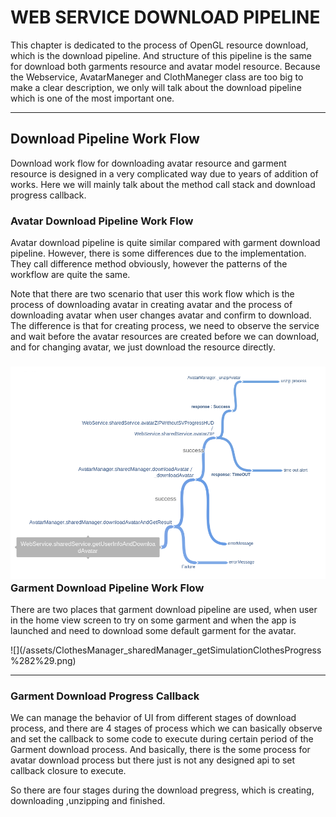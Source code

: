# WEB SERVICE DOWNLOAD PIPELINE

This chapter is dedicated to the process of OpenGL resource download, which is the download pipeline. And structure of this pipeline is the same for download both garments resource and avatar model resource. Because the Webservice, AvatarManeger and ClothManeger class are too big to make a clear description, we only will talk about the download pipeline which is one of the most important one.

---

## Download Pipeline Work Flow

Download work flow for downloading avatar resource and garment resource is designed in a very complicated way due to years of addition of works. Here we will mainly talk about the method call stack and download progress callback.

### Avatar Download Pipeline Work Flow

Avatar download pipeline is quite similar compared with garment download pipeline. However, there is some differences due to the implementation. They call difference method obviously, however the patterns of the workflow are quite the same.

Note that there are two scenario that user this work flow which is the process of downloading avatar in creating avatar and the process of downloading avatar when user changes avatar and confirm to download. The difference is that for creating process, we need to observe the service and wait before the avatar resources are created before we can download, and for changing avatar, we just download the resource directly.

### ![](/assets/WebService_sharedService_getUserInfoAndDownloadAvatar.png)Garment Download Pipeline Work Flow

There are two places that garment download pipeline are used, when user in the home view screen to try on some garment and when the app is launched and need to download some default garment for the avatar.

![](/assets/ClothesManager_sharedManager_getSimulationClothesProgress %282%29.png)

---

### Garment Download Progress Callback

We can manage the behavior of UI from different stages of download process, and there are 4 stages of process which we can basically observe and set the callback to some code to execute during certain period of the Garment download process. And basically, there is the some process for avatar download process but there just is not any designed api to set callback closure to execute.

So there are four stages during the download pregress, which is creating, downloading ,unzipping and finished.







